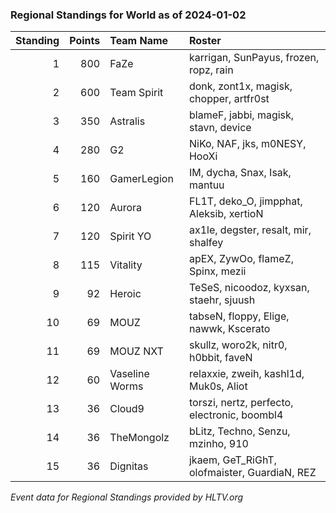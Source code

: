 ### Regional Standings for World as of 2024-01-02

| Standing | Points | Team Name         | Roster                                         |
| -: | -: | :- | :- |
|        1 |   800 | FaZe               | karrigan, SunPayus, frozen, ropz, rain         |
|        2 |   600 | Team Spirit        | donk, zont1x, magisk, chopper, artfr0st        |
|        3 |   350 | Astralis           | blameF, jabbi, magisk, stavn, device           |
|        4 |   280 | G2                 | NiKo, NAF, jks, m0NESY, HooXi                  |
|        5 |   160 | GamerLegion        | IM, dycha, Snax, Isak, mantuu                  |
|        6 |   120 | Aurora             | FL1T, deko_O, jimpphat, Aleksib, xertioN       |
|        7 |   120 | Spirit YO          | ax1le, degster, resalt, mir, shalfey           |
|        8 |   115 | Vitality           | apEX, ZywOo, flameZ, Spinx, mezii              |
|        9 |   92  | Heroic             | TeSeS, nicoodoz, kyxsan, staehr, sjuush        |
|       10 |   69  | MOUZ               | tabseN, floppy, Elige, nawwk, Kscerato         |
|       11 |   69  | MOUZ NXT           | skullz, woro2k, nitr0, h0bbit, faveN           |
|       12 |   60  | Vaseline Worms     | relaxxie, zweih, kashl1d, Muk0s, Aliot         |
|       13 |   36  | Cloud9             | torszi, nertz, perfecto, electronic, boombl4   | 
|       14 |   36  | TheMongolz         | bLitz, Techno, Senzu, mzinho, 910              |  
|       15 |   36  | Dignitas           | jkaem, GeT_RiGhT, olofmaister, GuardiaN, REZ   |

_Event data for Regional Standings provided by HLTV.org_
